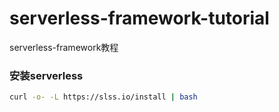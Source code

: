 # serverless-framework-tutorial
serverless-framework教程

### 安装serverless 
```bash
curl -o- -L https://slss.io/install | bash
```

